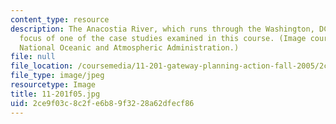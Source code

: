 ```yaml
---
content_type: resource
description: The Anacostia River, which runs through the Washington, DC, area is the
  focus of one of the case studies examined in this course. (Image courtesy of the
  National Oceanic and Atmospheric Administration.)
file: null
file_location: /coursemedia/11-201-gateway-planning-action-fall-2005/2ce9f03c8c2fe6b89f3228a62dfecf86_11-201f05.jpg
file_type: image/jpeg
resourcetype: Image
title: 11-201f05.jpg
uid: 2ce9f03c-8c2f-e6b8-9f32-28a62dfecf86
---
```


